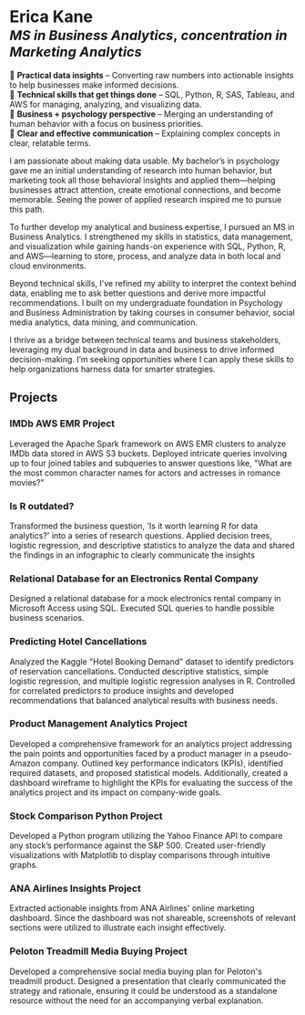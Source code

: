 # Erica Kane </br> $^{MS\ in\ Business\ Analytics,\ concentration\ in\ Marketing\ Analytics}$

🔹 **Practical data insights** – Converting raw numbers into actionable insights to help businesses make informed decisions.  
🔹 **Technical skills that get things done** – SQL, Python, R, SAS, Tableau, and AWS for managing, analyzing, and visualizing data.  
🔹 **Business + psychology perspective** – Merging an understanding of human behavior with a focus on business priorities.  
🔹 **Clear and effective communication** – Explaining complex concepts in clear, relatable terms.

I am passionate about making data usable. My bachelor’s in psychology gave me an initial understanding of research into human behavior, but marketing took all those behavioral insights and applied them—helping businesses attract attention, create emotional connections, and become memorable. Seeing the power of applied research inspired me to pursue this path.

To further develop my analytical and business expertise, I pursued an MS in Business Analytics. I strengthened my skills in statistics, data management, and visualization while gaining hands-on experience with SQL, Python, R, and AWS—learning to store, process, and analyze data in both local and cloud environments.

Beyond technical skills, I’ve refined my ability to interpret the context behind data, enabling me to ask better questions and derive more impactful recommendations. I built on my undergraduate foundation in Psychology and Business Administration by taking courses in consumer behavior, social media analytics, data mining, and communication.

I thrive as a bridge between technical teams and business stakeholders, leveraging my dual background in data and business to drive informed decision-making. I’m seeking opportunities where I can apply these skills to help organizations harness data for smarter strategies.


## Projects 

### IMDb AWS EMR Project 
Leveraged the Apache Spark framework on AWS EMR clusters to analyze IMDb data stored in AWS S3 buckets. Deployed intricate queries involving up to four joined tables and subqueries to answer questions like, "What are the most common character names for actors and actresses in romance movies?"

### Is R outdated?
Transformed the business question, 'Is it worth learning R for data analytics?' into a series of research questions. Applied decision trees, logistic regression, and descriptive statistics to analyze the data and shared the findings in an infographic to clearly communicate the insights

### Relational Database for an Electronics Rental Company
Designed a relational database for a mock electronics rental company in Microsoft Access using SQL. Executed SQL queries to handle possible business scenarios.

### Predicting Hotel Cancellations
Analyzed the Kaggle "Hotel Booking Demand" dataset to identify predictors of reservation cancellations. Conducted descriptive statistics, simple logistic regression, and multiple logistic regression analyses in R. Controlled for correlated predictors to produce insights and developed recommendations that balanced analytical results with business needs.

### Product Management Analytics Project
Developed a comprehensive framework for an analytics project addressing the pain points and opportunities faced by a product manager in a pseudo-Amazon company. Outlined key performance indicators (KPIs), identified required datasets, and proposed statistical models. Additionally, created a dashboard wireframe to highlight the KPIs for evaluating the success of the analytics project and its impact on company-wide goals.

### Stock Comparison Python Project 
Developed a Python program utilizing the Yahoo Finance API to compare any stock’s performance against the S&P 500. Created user-friendly visualizations with Matplotlib to display comparisons through intuitive graphs.

### ANA Airlines Insights Project 
Extracted actionable insights from ANA Airlines' online marketing dashboard. Since the dashboard was not shareable, screenshots of relevant sections were utilized to illustrate each insight effectively.

### Peloton Treadmill Media Buying Project 
Developed a comprehensive social media buying plan for Peloton's treadmill product. Designed a presentation that clearly communicated the strategy and rationale, ensuring it could be understood as a standalone resource without the need for an accompanying verbal explanation.
